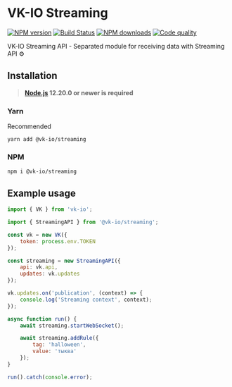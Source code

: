# VK-IO Streaming
<a href="https://www.npmjs.com/package/@vk-io/streaming"><img src="https://img.shields.io/npm/v/@vk-io/streaming.svg?style=flat-square" alt="NPM version"></a>
<a href="https://github.com/negezor/vk-io/actions/workflows/tests.yml"><img src="https://img.shields.io/github/workflow/status/negezor/vk-io/VK-IO CI?style=flat-square" alt="Build Status"></a>
<a href="https://www.npmjs.com/package/@vk-io/streaming"><img src="https://img.shields.io/npm/dt/@vk-io/streaming.svg?style=flat-square" alt="NPM downloads"></a>
<a href="https://www.codacy.com/app/negezor/vk-io"><img src="https://img.shields.io/codacy/grade/25ee36d46e6e498981a74f8b0653aacc.svg?style=flat-square" alt="Code quality"></a>

VK-IO Streaming API - Separated module for receiving data with Streaming API ⚙️

## Installation
> **[Node.js](https://nodejs.org/) 12.20.0 or newer is required** 

### Yarn
Recommended
```
yarn add @vk-io/streaming
```

### NPM
```
npm i @vk-io/streaming
```

## Example usage
```js
import { VK } from 'vk-io';

import { StreamingAPI } from '@vk-io/streaming';

const vk = new VK({
	token: process.env.TOKEN
});

const streaming = new StreamingAPI({
	api: vk.api,
	updates: vk.updates
});

vk.updates.on('publication', (context) => {
	console.log('Streaming context', context);
});

async function run() {
	await streaming.startWebSocket();

	await streaming.addRule({
		tag: 'halloween',
		value: 'тыква'
	});
}

run().catch(console.error);
```
